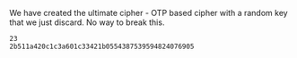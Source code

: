 We have created the ultimate cipher - OTP based cipher with a random key that we just discard. No way to break this.

```
23
2b511a420c1c3a601c33421b0554387539594824076905
```
